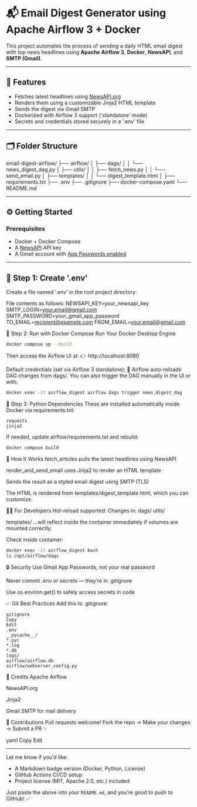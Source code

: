 # 📬 Email Digest Generator using Apache Airflow 3 + Docker

This project automates the process of sending a daily HTML email digest with top news headlines using **Apache Airflow 3**, **Docker**, **NewsAPI**, and **SMTP (Gmail)**.

---

## 🚀 Features

- Fetches latest headlines using [NewsAPI.org](https://newsapi.org/)
- Renders them using a customizable Jinja2 HTML template
- Sends the digest via Gmail SMTP
- Dockerized with Airflow 3 support ('standalone' mode)
- Secrets and credentials stored securely in a '.env' file

---

## 🗂️ Folder Structure
email-digest-airflow/
├── airflow/
│ ├── dags/
│ │ └── news_digest_dag.py
│ ├── utils/
│ │ ├── fetch_news.py
│ │ └── send_email.py
│ ├── templates/
│ │ └── digest_template.html
│ ├── requirements.txt
├── .env
├── .gitignore
├── docker-compose.yaml
└── README.md

---

## ⚙️ Getting Started

### Prerequisites

- Docker + Docker Compose
- A [NewsAPI](https://newsapi.org/) API key
- A Gmail account with [App Passwords enabled](https://support.google.com/accounts/answer/185833)

---

## 🔐 Step 1: Create '.env'

Create a file named '.env' in the root project directory:

File contents as follows:
NEWSAPI_KEY=your_newsapi_key
SMTP_LOGIN=your.email@gmail.com
SMTP_PASSWORD=your_gmail_app_password
TO_EMAIL=recipient@example.com
FROM_EMAIL=your.email@gmail.com



🐳 Step 2: Run with Docker Compose
Run Your Docker Desktop Engine
```bash
docker compose up --build
```

Then access the Airflow UI at:
👉 http://localhost:8080

Default credentials (set via Airflow 3 standalone):
🔄 Airflow auto-reloads DAG changes from dags/.
You can also trigger the DAG manually in the UI or with:
```bash
docker exec -it airflow_digest airflow dags trigger news_digest_dag
```
🧾 Step 3: Python Dependencies
These are installed automatically inside Docker via requirements.txt:
```
requests
jinja2
```
If needed, update airflow/requirements.txt and rebuild:

```bash
docker compose build
```
📧 How It Works
fetch_articles pulls the latest headlines using NewsAPI

render_and_send_email uses Jinja2 to render an HTML template

Sends the result as a styled email digest using SMTP (TLS)

The HTML is rendered from templates/digest_template.html, which you can customize.

🧑‍💻 For Developers
Hot-reload supported:
Changes in:
dags/
utils/

templates/
...will reflect inside the container immediately if volumes are mounted correctly.

Check inside container:

```bash
docker exec -it airflow_digest bash
ls /opt/airflow/dags
```
🔒 Security
Use Gmail App Passwords, not your real password

Never commit .env or secrets — they’re in .gitignore

Use os.environ.get() to safely access secrets in code

✅ Git Best Practices
Add this to .gitignore:
```
gitignore
Copy
Edit
.env
__pycache__/
*.pyc
*.log
*.db
logs/
airflow/airflow.db
airflow/webserver_config.py
```
📌 Credits
Apache Airflow

NewsAPI.org

Jinja2

Gmail SMTP for mail delivery

🙌 Contributions
Pull requests welcome!
Fork the repo → Make your changes → Submit a PR ✨

yaml
Copy
Edit

---

Let me know if you'd like:
- A Markdown badge version (Docker, Python, License)
- GitHub Actions CI/CD setup
- Project license (MIT, Apache 2.0, etc.) included

Just paste the above into your `README.md`, and you're good to push to GitHub! ✅
